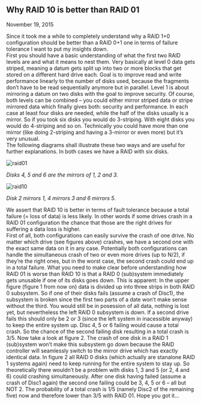 ## Why RAID 10 is better than RAID 01
November 19, 2015

Since it took me a while to completely understand why a RAID 1+0 configuration should be better than a RAID 0+1 one in terms of failure tolerance I want to put my insights down.  
First you should have a basic understanding of what the first two RAID levels are and what it means to nest them. Very basically at level 0 data gets striped, meaning a datum gets split up into two or more blocks that get stored on a different hard drive each. Goal is to improve read and write performance linearly to the number of disks used, because the fragments don’t have to be read sequentially anymore but in parallel. Level 1 is about mirroring a datum on two disks with the goal to improve security. Of course, both levels can be combined – you could either mirror striped data or stripe mirrored data which finally gives both: security and performance. In each case at least four disks are needed, while the half of the disks usually is a mirror. So if you took six disks you would do 3-striping. With eight disks you would do 4-striping and so on. Technically you could have more than one mirror (like doing 2-striping and having a 3-mirror or even more) but it’s very unusual.  
The following diagrams shall illustrate these two ways and are useful for further explanations. In both cases we have a RAID with six disks.

![raid01](assets/img/raid01.png)  

*Disks 4, 5 and 6 are the mirrors of 1, 2 and 3.*

![raid10](assets/img/raid10.png)  

*Disk 2 mirrors 1, 4 mirrors 3 and 6 mirrors 5.*

We assert that RAID 10 is better in terms of fault tolerance because a total failure (= loss of data) is less likely. In other words if some drives crash in a RAID 01 configuration the chance that those are the right drives for suffering a data loss is higher.  
First of all, both configurations can easily survive the crash of one drive. No matter which drive (see figures above) crashes, we have a second one with the exact same data on it in any case. Potentially both configurations can handle the simultaneous crash of two or even more drives (up to N/2), if they’re the right ones, but in the worst case, the second crash could end up in a total failure. What you need to make clear before understanding how RAID 01 is worse than RAID 10 is that a RAID 0 (sub)system immediately gets unusable if one of its disks goes down. This is apparent: In the upper figure (figure 1 from now on) data is divided up into three strips in both RAID 0 subsystem. So if one of their disks fails (assume a crash of Disc1), the subsystem is broken since the first two parts of a date won’t make sense without the third. You would still be in posession of all data, nothing is lost yet, but nevertheless the left RAID 0 subsystem is down. If a second drive fails this should only be 2 or 3 (since the left system in inacessible anyway) to keep the entire system up. Disc 4, 5 or 6 failing would cause a total crash. So the chance of the second failing disk resulting in a total crash is 3/5\. Now take a look at figure 2\. The crash of one disk in a RAID 1 (sub)system won’t make this subsystem go down because the RAID controller will seamlessly switch to the mirror drive which has exactly identical data. In figure 2 all RAID 0 disks (which actually are stanalone RAID 1 systems again) need to keep running for the entire system to stay up. So theoretically there wouldn’t be a problem with disks 1, 3 and 5 (or 2, 4 and 6) could crashing simultaneously. After one disk having failed (assume a crash of Disc1 again) the second one failing could be 3, 4, 5 or 6 – all but NOT 2\. The probability of a total crash is 1/5 (namely Disc2 of the remaining five) now and therefore lower than 3/5 with RAID 01\. Hope you got it…